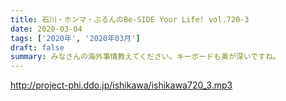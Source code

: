 ```yaml
---
title: 石川・ホンマ・ぶるんのBe-SIDE Your Life! vol.720-3
date: 2020-03-04
tags: ['2020年', '2020年03月']
draft: false
summary: みなさんの海外事情教えてください。キーボードも奥が深いですね。
---
```


http://project-phi.ddo.jp/ishikawa/ishikawa720_3.mp3
